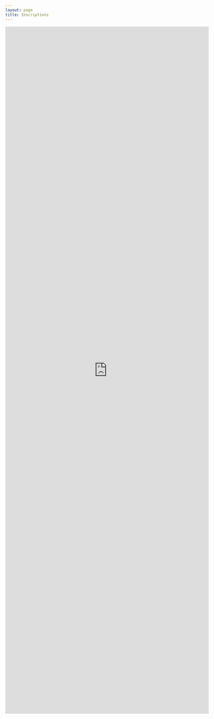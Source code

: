 ```yaml
---
layout: page
title: Inscriptions
---
```


<iframe src="https://docs.google.com/forms/d/e/1FAIpQLSe8n86Vhkl-fLp2z_xoZWmbD7zh8n9xmIekLli-iTwR4-02Ag/viewform?embedded=true" width="640" height="2159" frameborder="0" marginheight="0" marginwidth="0">Loading…</iframe>
